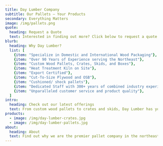 ```yaml
---
title: Day Lumber Company
subtitle: Our Pallets – Your Products
secondary: Everything Matters
image: /img/pallets.png
quote:
  heading: Request a Quote
  text: Interested in finding out more? Click below to request a quote.
blurb:
  heading: Why Day Lumber?
  list: [
    {item: "Specialize in Domestic and International Wood Packaging"},
    {item: "Over 90 Years of Experience serving the Northeast"},
    {item: "Custom Wood Pallets, Crates, Skids, and Boxes"},
    {item: "Heat Treatment Kiln on Site"},
    {item: "Export Certified"},
    {item: "Cut-To-Size Plywood and OSB"},
    {item: "Cushioned/ shock pallets"},
    {item: "Dedicated Staff with 300+ years of combined industry experience"},
    {item: "Unparalleled customer service and product quality"},
  ]
intro:
  heading: Check out our latest offerings
  text: From custom wood pallets to crates and skids, Day Lumber has you covered.
products:
  - image: /img/day-lumber-crates.jpg
  - image: /img/day-lumber-pallets.jpg
about:
  heading: About
  text: Find out why we are the premier pallet company in the northeast.
---
```

